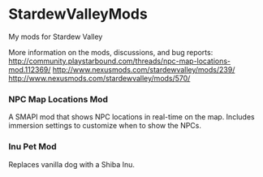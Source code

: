 # StardewValleyMods
My mods for Stardew Valley

More information on the mods, discussions, and bug reports:
http://community.playstarbound.com/threads/npc-map-locations-mod.112369/
http://www.nexusmods.com/stardewvalley/mods/239/
http://www.nexusmods.com/stardewvalley/mods/570/

### NPC Map Locations Mod
A SMAPI mod that shows NPC locations in real-time on the map. Includes immersion settings to customize when to show the NPCs.

###  Inu Pet Mod
Replaces vanilla dog with a Shiba Inu.



